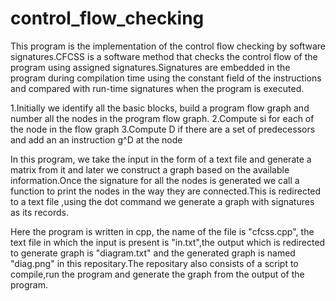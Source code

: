 # control_flow_checking
This program is the implementation of the control flow checking by software signatures.CFCSS is a software method that checks the control flow of the program using assigned signatures.Signatures are embedded in the program during compilation time using the constant field of the instructions and compared with run-time signatures when the program is executed.

1.Initially we identify all the basic blocks, build a program flow graph and number all the nodes in the program flow graph. 2.Compute si for each of the node in the flow graph 3.Compute D if there are a set of predecessors and add an an instruction g^D at the node

In this program, we take the input in the form of a text file and generate a matrix from it and later we construct a graph based on the available information.Once the signature for all the nodes is generated we call a function to print the nodes in the way they are connected.This is redirected to a text file ,using the dot command we generate a graph with signatures as its records.

Here the program is written in cpp, the name of the file is "cfcss.cpp", the text file in which the input is present is "in.txt",the output which is redirected to generate graph is "diagram.txt" and the generated graph is named "diag.png" in this repositary.The repositary also consists of a script to compile,run the program and generate the graph from the output of the program.
